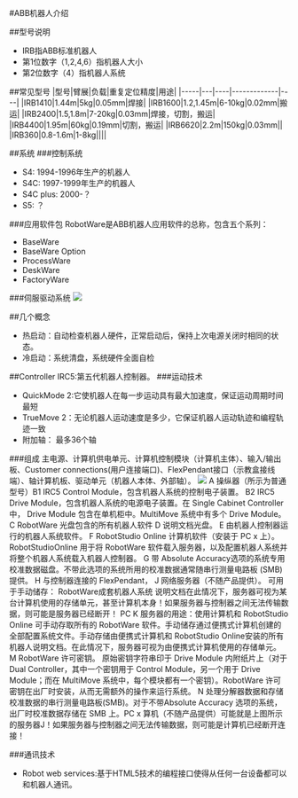 #ABB机器人介绍

##型号说明
* IRB指ABB标准机器人
* 第1位数字（1,2,4,6）指机器人大小
* 第2位数字（4）指机器人系统

##常见型号
|型号|臂展|负载|重复定位精度|用途|
|-----|---|----|-------------|----|
|IRB1410|1.44m|5kg|0.05mm|焊接|
|IRB1600|1.2,1.45m|6-10kg|0.02mm|搬运|
|IRB2400|1.5,1.8m|7-20kg|0.03mm|焊接，切割，搬运|
|IRB4400|1.95m|60kg|0.19mm|切割，搬运|
|IRB6620|2.2m|150kg|0.03mm||
|IRB360|0.8-1.6m|1-8kg||||


##系统
###控制系统
  * S4:			1994-1996年生产的机器人
  * S4C:		1997-1999年生产的机器人
  * S4C plus:	2000-？
  * S5:			？

###应用软件包
RobotWare是ABB机器人应用软件的总称，包含五个系列：
* BaseWare
* BaseWare Option
* ProcessWare
* DeskWare
* FactoryWare

###伺服驱动系统
![](https://github.com/zpfcaca/Robotimg_ABB/servo_system.png)


##几个概念
* 热启动：自动检查机器人硬件，正常启动后，保持上次电源关闭时相同的状态。
* 冷启动：系统清盘，系统硬件全面自检


##Controller
IRC5:第五代机器人控制器。
###运动技术
* QuickMode 2:它使机器人在每一步运动具有最大加速度，保证运动周期时间最短
* TrueMove 2：无论机器人运动速度是多少，它保证机器人运动轨迹和编程轨迹一致
* 附加轴：	  最多36个轴

###组成
主电源、计算机供电单元、计算机控制模块（计算机主体）、输入/输出板、Customer 
connections(用户连接端口)、FlexPendant接口（示教盒接线端）、轴计算机板、驱动单元（机器人本体、外部轴）。
![](https://github.com/zpfcaca/Robot/img_ABB/IRC5.png)
A 操纵器（所示为普通型号）B1 IRC5 Control 
Module，包含机器人系统的控制电子装置。
B2 IRC5 Drive Module，包含机器人系统的电源电子装置。在 Single Cabinet Controller 中， Drive Module 包含在单机柜中。MultiMove 系统中有多个 Drive Module。
C RobotWare 光盘包含的所有机器人软件
D 说明文档光盘。
E 由机器人控制器运行的机器人系统软件。
F RobotStudio Online 计算机软件（安装于 PC x 上）。RobotStudioOnline 用于将 RobotWare 
软件载入服务器，以及配置机器人系统并将整个机器人系统载入机器人控制器。
G 带 Absolute Accuracy选项的系统专用校准数据磁盘。不带此选项的系统所用的校准数据通常随串行测量电路板 (SMB) 提供。
H 与控制器连接的 FlexPendant，
J 网络服务器（不随产品提供）。 可用于手动储存： RobotWare成套机器人系统 说明文档在此情况下，服务器可视为某台计算机使用的存储单元，甚至计算机本身！如果服务器与控制器之间无法传输数据，则可能是服务器已经断开！
PC K 服务器的用途：使用计算机和 RobotStudio Online 可手动存取所有的 RobotWare 软件。手动储存通过便携式计算机创建的全部配置系统文件。手动存储由便携式计算机和 RobotStudio 
Online安装的所有机器人说明文档。在此情况下，服务器可视为由便携式计算机使用的存储单元。
M RobotWare 许可密钥。 原始密钥字符串印于 Drive Module 内附纸片上（对于 
Dual Controller，其中一个密钥用于 Control Module，另一个用于 Drive Module；而在 MultiMove 
系统中，每个模块都有一个密钥）。RobotWare 许可密钥在出厂时安装，从而无需额外的操作来运行系统。
N 处理分解器数据和存储校准数据的串行测量电路板(SMB)。对于不带Absolute Accuracy 选项的系统，出厂时校准数据存储在 SMB 上。PC x 算机（不随产品提供）可能就是上图所示的服务器J！如果服务器与控制器之间无法传输数据，则可能是计算机已经断开连接！

###通讯技术
* Robot web services:基于HTML5技术的编程接口使得从任何一台设备都可以和机器人通讯。


